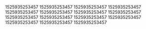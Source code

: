 1525935253457
1525935253457
1525935253457
1525935253457
1525935253457
1525935253457
1525935253457
1525935253457
1525935253457
1525935253457
1525935253457
1525935253457
1525935253457
1525935253457
1525935253457